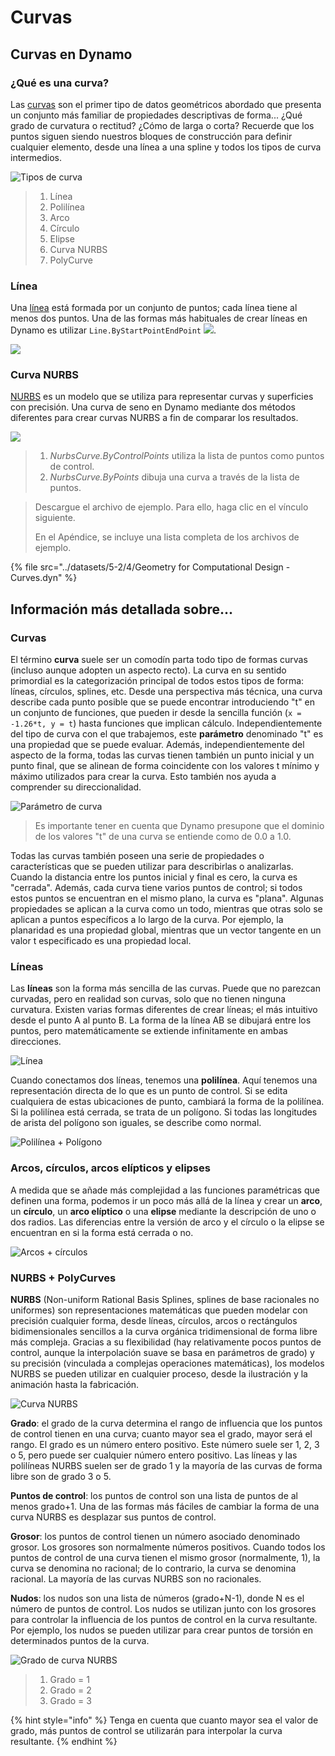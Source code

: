 # Curvas

## Curvas en Dynamo

### ¿Qué es una curva?

Las [curvas](5-4\_curves.md#curve) son el primer tipo de datos geométricos abordado que presenta un conjunto más familiar de propiedades descriptivas de forma... ¿Qué grado de curvatura o rectitud? ¿Cómo de larga o corta? Recuerde que los puntos siguen siendo nuestros bloques de construcción para definir cualquier elemento, desde una línea a una spline y todos los tipos de curva intermedios.

![Tipos de curva](../images/5-2/4/CurveTypes.jpg)

> 1. Línea
> 2. Polilínea
> 3. Arco
> 4. Círculo
> 5. Elipse
> 6. Curva NURBS
> 7. PolyCurve

### Línea

Una [línea](5-4\_curves.md#lines) está formada por un conjunto de puntos; cada línea tiene al menos dos puntos. Una de las formas más habituales de crear líneas en Dynamo es utilizar `Line.ByStartPointEndPoint` ![](<./images/5-2/4/Line by start point end point.jpg>).

![](<./images/5-2/4/curves - line by start point end point.jpg>)

### Curva NURBS

[NURBS](5-4\_curves.md#nurbs-+-polycurves) es un modelo que se utiliza para representar curvas y superficies con precisión. Una curva de seno en Dynamo mediante dos métodos diferentes para crear curvas NURBS a fin de comparar los resultados.

![](<../images/5-2/4/curves - Nurbs Curves.jpg>)

> 1. _NurbsCurve.ByControlPoints_ utiliza la lista de puntos como puntos de control.
> 2. _NurbsCurve.ByPoints_ dibuja una curva a través de la lista de puntos.

> Descargue el archivo de ejemplo. Para ello, haga clic en el vínculo siguiente.
>
> En el Apéndice, se incluye una lista completa de los archivos de ejemplo.

{% file src="../datasets/5-2/4/Geometry for Computational Design - Curves.dyn" %}

## Información más detallada sobre...

### Curvas

El término **curva** suele ser un comodín parta todo tipo de formas curvas (incluso aunque adopten un aspecto recto). La curva en su sentido primordial es la categorización principal de todos estos tipos de forma: líneas, círculos, splines, etc. Desde una perspectiva más técnica, una curva describe cada punto posible que se puede encontrar introduciendo "t" en un conjunto de funciones, que pueden ir desde la sencilla función (`x = -1.26*t, y = t`) hasta funciones que implican cálculo. Independientemente del tipo de curva con el que trabajemos, este **parámetro** denominado "t" es una propiedad que se puede evaluar. Además, independientemente del aspecto de la forma, todas las curvas tienen también un punto inicial y un punto final, que se alinean de forma coincidente con los valores t mínimo y máximo utilizados para crear la curva. Esto también nos ayuda a comprender su direccionalidad.

![Parámetro de curva](../images/5-2/4/CurveParameter.jpg)

> Es importante tener en cuenta que Dynamo presupone que el dominio de los valores "t" de una curva se entiende como de 0.0 a 1.0.

Todas las curvas también poseen una serie de propiedades o características que se pueden utilizar para describirlas o analizarlas. Cuando la distancia entre los puntos inicial y final es cero, la curva es "cerrada". Además, cada curva tiene varios puntos de control; si todos estos puntos se encuentran en el mismo plano, la curva es "plana". Algunas propiedades se aplican a la curva como un todo, mientras que otras solo se aplican a puntos específicos a lo largo de la curva. Por ejemplo, la planaridad es una propiedad global, mientras que un vector tangente en un valor t especificado es una propiedad local.

### Líneas

Las **líneas** son la forma más sencilla de las curvas. Puede que no parezcan curvadas, pero en realidad son curvas, solo que no tienen ninguna curvatura. Existen varias formas diferentes de crear líneas; el más intuitivo desde el punto A al punto B. La forma de la línea AB se dibujará entre los puntos, pero matemáticamente se extiende infinitamente en ambas direcciones.

![Línea](../images/5-2/4/Line.jpg)

Cuando conectamos dos líneas, tenemos una **polilínea**. Aquí tenemos una representación directa de lo que es un punto de control. Si se edita cualquiera de estas ubicaciones de punto, cambiará la forma de la polilínea. Si la polilínea está cerrada, se trata de un polígono. Si todas las longitudes de arista del polígono son iguales, se describe como normal.

![Polilínea + Polígono](../images/5-2/4/Polyline.jpg)

### Arcos, círculos, arcos elípticos y elipses

A medida que se añade más complejidad a las funciones paramétricas que definen una forma, podemos ir un poco más allá de la línea y crear un **arco**, un **círculo**, un **arco elíptico** o una **elipse** mediante la descripción de uno o dos radios. Las diferencias entre la versión de arco y el círculo o la elipse se encuentran en si la forma está cerrada o no.

![Arcos + círculos](../images/5-2/4/Arcs+Circles.jpg)

### NURBS + PolyCurves

**NURBS** (Non-uniform Rational Basis Splines, splines de base racionales no uniformes) son representaciones matemáticas que pueden modelar con precisión cualquier forma, desde líneas, círculos, arcos o rectángulos bidimensionales sencillos a la curva orgánica tridimensional de forma libre más compleja. Gracias a su flexibilidad (hay relativamente pocos puntos de control, aunque la interpolación suave se basa en parámetros de grado) y su precisión (vinculada a complejas operaciones matemáticas), los modelos NURBS se pueden utilizar en cualquier proceso, desde la ilustración y la animación hasta la fabricación.

![Curva NURBS](../images/5-2/4/NURBScurve.jpg)

**Grado**: el grado de la curva determina el rango de influencia que los puntos de control tienen en una curva; cuanto mayor sea el grado, mayor será el rango. El grado es un número entero positivo. Este número suele ser 1, 2, 3 o 5, pero puede ser cualquier número entero positivo. Las líneas y las polilíneas NURBS suelen ser de grado 1 y la mayoría de las curvas de forma libre son de grado 3 o 5.

**Puntos de control**: los puntos de control son una lista de puntos de al menos grado+1. Una de las formas más fáciles de cambiar la forma de una curva NURBS es desplazar sus puntos de control.

**Grosor**: los puntos de control tienen un número asociado denominado grosor. Los grosores son normalmente números positivos. Cuando todos los puntos de control de una curva tienen el mismo grosor (normalmente, 1), la curva se denomina no racional; de lo contrario, la curva se denomina racional. La mayoría de las curvas NURBS son no racionales.

**Nudos**: los nudos son una lista de números (grado+N-1), donde N es el número de puntos de control. Los nudos se utilizan junto con los grosores para controlar la influencia de los puntos de control en la curva resultante. Por ejemplo, los nudos se pueden utilizar para crear puntos de torsión en determinados puntos de la curva.

![Grado de curva NURBS](../images/5-2/4/NURBScurve\_Degree.jpg)

> 1. Grado = 1
> 2. Grado = 2
> 3. Grado = 3

{% hint style="info" %}
Tenga en cuenta que cuanto mayor sea el valor de grado, más puntos de control se utilizarán para interpolar la curva resultante.
{% endhint %}
